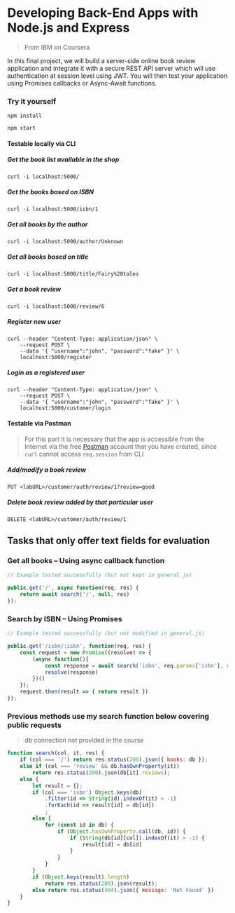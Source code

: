 




# Developing Back-End Apps with Node.js and Express
> From IBM on Coursera



In this final project, we will build a server-side online book review application and integrate it with a secure REST API server which will use authentication at session level using JWT. You will then test your application using Promises callbacks or Async-Await functions.





### Try it yourself

```Shell
npm install
```
```Shell
npm start
```


#### Testable locally via CLI

##### Get the book list available in the shop
```Shell
curl -i localhost:5000/
```

##### Get the books based on ISBN
```Shell
curl -i localhost:5000/isbn/1
```

##### Get all books by the author
```Shell
curl -i localhost:5000/author/Unknown
```

##### Get all books based on title
```Shell
curl -i localhost:5000/title/Fairy%20tales
```

##### Get a book review
```Shell
curl -i localhost:5000/review/6
```

##### Register new user
```Shell
curl --header "Content-Type: application/json" \
    --request POST \
    --data '{ "username":"john", "password":"fake" }' \
    localhost:5000/register
```

##### Login as a registered user
```Shell
curl --header "Content-Type: application/json" \
    --request POST \
    --data '{ "username":"john", "password":"fake" }' \
    localhost:5000/customer/login
```


#### Testable via Postman
> For this part it is necessary that the app is accessible from the Internet via the free [Postman](https://www.postman.com/) account that you have created, since `curl` cannot access `req.session` from CLI

##### Add/modify a book review
```
PUT <labURL>/customer/auth/review/1?review=good
```

##### Delete book review added by that particular user
```
DELETE <labURL>/customer/auth/review/1
```




## Tasks that only offer text fields for evaluation


### Get all books – Using async callback function

```JavaScript
// Example tested successfully (but not kept in general.js)

public.get('/', async function(req, res) {
    return await search('/', null, res)
});
```



### Search by ISBN – Using Promises

```JavaScript
// Example tested successfully (but not modified in general.js)

public.get('/isbn/:isbn', function(req, res) {
    const request = new Promise((resolve) => {
        (async function(){
            const response = await search('isbn', req.params['isbn'], res);
            resolve(response)
        })()
    });
    request.then(result => { return result })
});
```



### Previous methods use my search function below covering public requests
> db connection not provided in the course

```JavaScript
function search(col, it, res) {
    if (col === '/') return res.status(200).json({ books: db });
    else if (col === 'review' && db.hasOwnProperty(it))
        return res.status(200).json(db[it].reviews);
    else {
        let result = {};
        if (col === 'isbn') Object.keys(db)
            .filter(id => String(id).indexOf(it) > -1)
            .forEach(id => result[id] = db[id])
            ;
        else {
            for (const id in db) {
                if (Object.hasOwnProperty.call(db, id)) {
                    if (String(db[id][col]).indexOf(it) > -1) {
                        result[id] = db[id]
                    }
                }
            }
        }
        if (Object.keys(result).length)
            return res.status(200).json(result);
        else return res.status(404).json({ message: 'Not Found' })
    }
}
```

